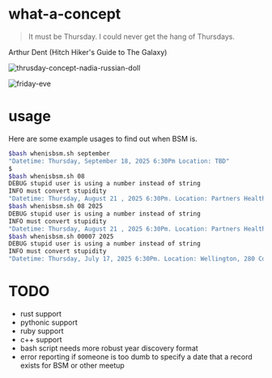# what-a-concept
> It must be Thursday. I could never get the hang of Thursdays.


Arthur Dent (Hitch Hiker's Guide to The Galaxy)

![thrusday-concept-nadia-russian-doll](https://github.com/user-attachments/assets/6d314ca4-a137-49d3-a7c3-38861f6da8d0)

![friday-eve](https://github.com/user-attachments/assets/6722ff87-e23d-44cb-b132-6c18913114d9)

# usage
Here are some example usages to find out when BSM is.
```bash
$bash whenisbsm.sh september
"Datetime: Thursday, September 18, 2025 6:30Pm Location: TBD"
$
$bash whenisbsm.sh 08
DEBUG stupid user is using a number instead of string
INFO must convert stupidity
"Datetime: Thursday, August 21 , 2025 6:30Pm. Location: Partners Health, 399 Revolution Dr, Somerville, MA 02145"
$bash whenisbsm.sh 08 2025
DEBUG stupid user is using a number instead of string
INFO must convert stupidity
"Datetime: Thursday, August 21 , 2025 6:30Pm. Location: Partners Health, 399 Revolution Dr, Somerville, MA 02145"
$bash whenisbsm.sh 00007 2025
DEBUG stupid user is using a number instead of string
INFO must convert stupidity
"Datetime: Thursday, July 17, 2025 6:30Pm. Location: Wellington, 280 Congress St, Boston"
```

# TODO
- rust support
- pythonic support
- ruby support
- c++ support
- bash script needs more robust year discovery format
- error reporting if someone is too dumb to specify a date that a record exists for BSM or other meetup
